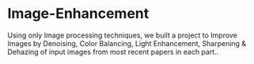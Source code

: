 # Image-Enhancement
Using only Image processing techniques, we built a project to Improve Images by Denoising, Color Balancing, Light Enhancement, Sharpening &amp; Dehazing of input images from most recent papers in each part..
